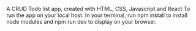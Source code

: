 A CRUD Todo list app, created with HTML, CSS, Javascript and React
To run the app on your local host. In your terminal, run npm install to install node modules and npm run dev to display on your browser.
